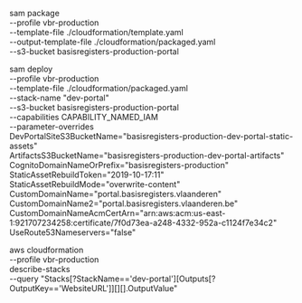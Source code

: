 sam package \
    --profile vbr-production \
    --template-file ./cloudformation/template.yaml \
    --output-template-file ./cloudformation/packaged.yaml \
    --s3-bucket basisregisters-production-portal

sam deploy \
    --profile vbr-production \
    --template-file ./cloudformation/packaged.yaml \
    --stack-name "dev-portal" \
    --s3-bucket basisregisters-production-portal \
    --capabilities CAPABILITY_NAMED_IAM \
    --parameter-overrides \
    DevPortalSiteS3BucketName="basisregisters-production-dev-portal-static-assets" \
    ArtifactsS3BucketName="basisregisters-production-dev-portal-artifacts" \
    CognitoDomainNameOrPrefix="basisregisters-production" \
    StaticAssetRebuildToken="2019-10-17:11" \
    StaticAssetRebuildMode="overwrite-content" \
    CustomDomainName="portal.basisregisters.vlaanderen" \
    CustomDomainName2="portal.basisregisters.vlaanderen.be" \
    CustomDomainNameAcmCertArn="arn:aws:acm:us-east-1:921707234258:certificate/7f0d73ea-a248-4332-952a-c1124f7e34c2" \
    UseRoute53Nameservers="false"

aws cloudformation \
    --profile vbr-production \
    describe-stacks \
    --query "Stacks[?StackName=='dev-portal'][Outputs[?OutputKey=='WebsiteURL']][][].OutputValue"